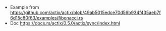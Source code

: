 - Example from https://github.com/actix/actix/blob/49ab5015edce70d56b934f435aeb7f6d15c80f63/examples/fibonacci.rs
- Doc https://docs.rs/actix/0.5.0/actix/sync/index.html